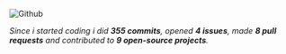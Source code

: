 ![Github](https://github.com/slowayy/slowayy/assets/85556196/d25e9cc5-8dd3-4261-bbe3-54cb4946d7cd)


<!--
<div align="center">
<br><p align="centre"></p>  
<p align="center"><img align="center" src="https://komarev.com/ghpvc/?username=oxzh&style=for-the-badge&color=blueviolet" /></p> 
<br>
</div>
-->
_Since i started coding i did **355 commits**, opened **4 issues**, made **8 pull requests** and contributed to **9 open-source projects**._

